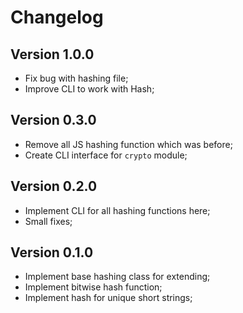 # Changelog

## Version 1.0.0

- Fix bug with hashing file;
- Improve CLI to work with Hash;

## Version 0.3.0

- Remove all JS hashing function which was before;
- Create CLI interface for `crypto` module;

## Version 0.2.0

- Implement CLI for all hashing functions here;
- Small fixes;

## Version 0.1.0

- Implement base hashing class for extending;
- Implement bitwise hash function;
- Implement hash for unique short strings;
